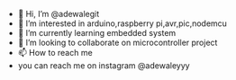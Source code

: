 - 👋 Hi, I’m @adewalegit
- 👀 I’m interested in arduino,raspberry pi,avr,pic,nodemcu
- 🌱 I’m currently learning embedded system
- 💞️ I’m looking to collaborate on microcontroller project
- 📫 How to reach me
- you can reach me on instagram @adewaleyyy

<!---
adewalegit/adewalegit is a ✨ special ✨ repository because its `README.md` (this file) appears on your GitHub profile.
You can click the Preview link to take a look at your changes.
--->
